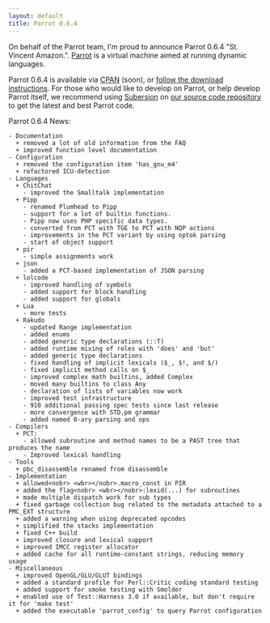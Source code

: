 ```yaml
---
layout: default
title: Parrot 0.6.4
---
```


On behalf of the Parrot team, I'm proud to announce Parrot 0.6.4
&quot;St. Vincent Amazon.&quot;.
[Parrot](http://parrotcode.org/) is a virtual machine
aimed at running dynamic languages.

Parrot 0.6.4 is available via [CPAN](http://search.cpan.org/dist/parrot)
(soon), or [follow the download instructions](http://parrotcode.org/source.html).
For those who would like to develop on Parrot, or help
develop Parrot itself, we recommend using [Subersion](http://subversion.tigris.org/) on
[our source code repository](https://svn.perl.org/parrot/trunk/) to get the latest
and best Parrot code.

Parrot 0.6.4 News:

    - Documentation
      + removed a lot of old information from the FAQ
      + improved function level documentation
    - Configuration
      + removed the configuration item 'has_gnu_m4'
      + refactored ICU-detection
    - Languages
      + ChitChat
        - improved the Smalltalk implementation
      + Pipp
        - renamed Plumhead to Pipp
        - support for a lot of builtin functions.
        - Pipp now uses PHP specific data types.
        - converted from PCT with TGE to PCT with NQP actions
        - improvements in the PCT variant by using optok parsing
        - start of object support
      + pir
        - simple assignments work
      + json
        - added a PCT-based implementation of JSON parsing
      + lolcode
        - improved handling of symbols
        - added support for block handling
        - added support for globals
      + Lua
        - more tests
      + Rakudo
        - updated Range implementation
        - added enums
        - added generic type declarations (::T)
        - added runtime mixing of roles with 'does' and 'but'
        - added generic type declarations
        - fixed handling of implicit lexicals ($_, $!, and $/)
        - fixed implicit method calls on $_
        - improved complex math builtins, added Complex
        - moved many builtins to class Any
        - declaration of lists of variables now work
        - improved test infrastructure
        - 910 additional passing spec tests since last release
        - more convergence with STD.pm grammar
        - added named 0-ary parsing and ops
    - Compilers
      + PCT:
        - allowed subroutine and method names to be a PAST tree that produces the name
        - Improved lexical handling
    - Tools
      + pbc_disassemble renamed from disassemble
    - Implementation
      + allowed<nobr> <wbr></nobr>.macro_const in PIR
      + added the flag<nobr> <wbr></nobr>:lexid(...) for subroutines
      + made multiple dispatch work for sub types
      + fixed garbage collection bug related to the metadata attached to a PMC_EXT structure
      + added a warning when using deprecated opcodes
      + simplified the stacks implementation
      + fixed C++ build
      + improved closure and lexical support
      + improved IMCC register allocator
      + added cache for all runtime-constant strings, reducing memory usage
    - Miscellaneous
      + improved OpenGL/GLU/GLUT bindings
      + added a standard profile for Perl::Critic coding standard testing
      + added support for smoke testing with Smolder
      + enabled use of Test::Harness 3.0 if available, but don't require it for 'make test'
      + added the executable 'parrot_config' to query Parrot configuration
